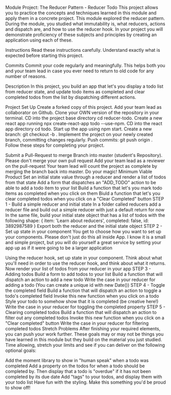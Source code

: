 Module Project: The Reducer Pattern - Reducer Todo
This project allows you to practice the concepts and techniques learned in this module and apply them in a concrete project. This module explored the reducer pattern. During the module, you studied what immutability is, what reducers, actions and dispatch are, and how to use the reducer hook. In your project you will demonstrate proficiency of these subjects and principles by creating an application using each of these.

Instructions
Read these instructions carefully. Understand exactly what is expected before starting this project.

Commits
Commit your code regularly and meaningfully. This helps both you and your team lead in case you ever need to return to old code for any number of reasons.

Description
In this project, you build an app that let's you display a todo list from reducer state, and update todo items as completed and clear completed todos from the list by dispatching different actions.

Project Set Up
Create a forked copy of this project.
Add your team lead as collaborator on Github.
Clone your OWN version of the repository in your terminal.
CD into the project base directory cd reducer-todo.
Create a new react app running npx create-react-app todo --use-npm.
CD into the react app directory cd todo.
Start up the app using npm start.
Create a new branch: git checkout -b <firstName-lastName>.
Implement the project on your newly created <firstName-lastName> branch, committing changes regularly.
Push commits: git push origin <firstName-lastName>.
Follow these steps for completing your project.

Submit a Pull-Request to merge Branch into master (student's Repository). Please don't merge your own pull request
Add your team lead as a reviewer on the pull-request
Your team lead will count the project as complete by merging the branch back into master.
Do your magic!
Minimum Viable Product
Set an initial state value through a reducer and render a list of todos from that state
Add a form that dispatches an "ADD_TODO" action to be able to add a todo item to your list
Build a function that let's you mark todo items as completed when you click on them
Biuld a function that let's you clear completed todos when you click on a "Clear Completed" button
STEP 1 - Build a simple reducer and initial state
In a folder called reducers add a reducer file and build out a simple reducer with just a default return for now
In the same file, build your initial state object that has a list of todos with the following shape:
{
item: 'Learn about reducers',
completed: false,
id: 3892987589
}
Export both the reducer and the initial state object
STEP 2 - Set up state in your component
You get to choose how you want to set up your components. Please don't just do this all inside App. I know it is a small and simple project, but you will do yourself a great service by setting your app up as if it were going to be a larger application

Using the reducer hook, set up state in your component. Think about what you'll need in order to use the reducer hook, and think about what it returns.
Now render your list of todos from your reducer in your app
STEP 3 - Adding todos
Build a form to add todos to your list
Build a function that will dispatch an action to add a new todo
Write the case in your reducer for adding a todo (You can create a unique id with new Date())
STEP 4 - Toggle the completed field
Build a function that will dispatch an action to toggle a todo's completed field
Invoke this new function when you click on a todo
Style your todo to somehow show that it is completed (be creative here!)
Write the case in your reducer for toggling the completed property
STEP 5 - Clearing completed todos
Build a function that will dispatch an action to filter out any completed todos
Invoke this new function when you click on a "Clear completed" button
Write the case in your reducer for filtering completed todos
Stretch Problems
After finishing your required elements, you can push your work further. These goals may or may not be things you have learned in this module but they build on the material you just studied. Time allowing, stretch your limits and see if you can deliver on the following optional goals:

Add the moment library to show in "human speak" when a todo was completed
Add a property on the todos for when a todo should be completed by. Then display that a todo is "overdue" if it has not been completed by its due date
Add "tags" to your todos, and display them with your todo list
Have fun with the styling. Make this something you'd be proud to show off!
